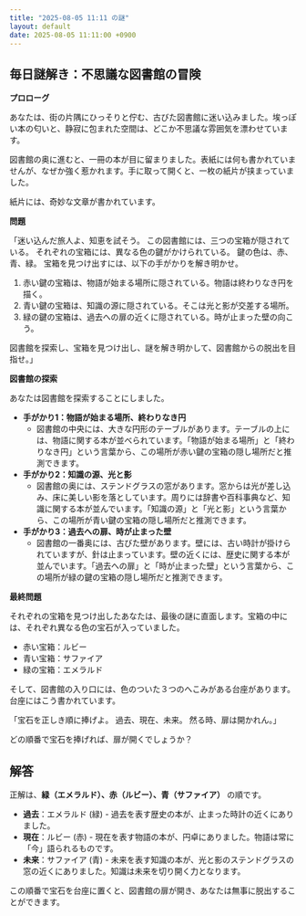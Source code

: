 ```yaml
---
title: "2025-08-05 11:11 の謎"
layout: default
date: 2025-08-05 11:11:00 +0900
---
```

## 毎日謎解き：不思議な図書館の冒険

**プロローグ**

あなたは、街の片隅にひっそりと佇む、古びた図書館に迷い込みました。埃っぽい本の匂いと、静寂に包まれた空間は、どこか不思議な雰囲気を漂わせています。

図書館の奥に進むと、一冊の本が目に留まりました。表紙には何も書かれていませんが、なぜか強く惹かれます。手に取って開くと、一枚の紙片が挟まっていました。

紙片には、奇妙な文章が書かれています。

**問題**

「迷い込んだ旅人よ、知恵を試そう。
この図書館には、三つの宝箱が隠されている。
それぞれの宝箱には、異なる色の鍵がかけられている。
鍵の色は、赤、青、緑。
宝箱を見つけ出すには、以下の手がかりを解き明かせ。

1.  赤い鍵の宝箱は、物語が始まる場所に隠されている。物語は終わりなき円を描く。
2.  青い鍵の宝箱は、知識の源に隠されている。そこは光と影が交差する場所。
3.  緑の鍵の宝箱は、過去への扉の近くに隠されている。時が止まった壁の向こう。

図書館を探索し、宝箱を見つけ出し、謎を解き明かして、図書館からの脱出を目指せ。」

**図書館の探索**

あなたは図書館を探索することにしました。

*   **手がかり1：物語が始まる場所、終わりなき円**
    *   図書館の中央には、大きな円形のテーブルがあります。テーブルの上には、物語に関する本が並べられています。「物語が始まる場所」と「終わりなき円」という言葉から、この場所が赤い鍵の宝箱の隠し場所だと推測できます。
*   **手がかり2：知識の源、光と影**
    *   図書館の奥には、ステンドグラスの窓があります。窓からは光が差し込み、床に美しい影を落としています。周りには辞書や百科事典など、知識に関する本が並んでいます。「知識の源」と「光と影」という言葉から、この場所が青い鍵の宝箱の隠し場所だと推測できます。
*   **手がかり3：過去への扉、時が止まった壁**
    *   図書館の一番奥には、古びた壁があります。壁には、古い時計が掛けられていますが、針は止まっています。壁の近くには、歴史に関する本が並んでいます。「過去への扉」と「時が止まった壁」という言葉から、この場所が緑の鍵の宝箱の隠し場所だと推測できます。

**最終問題**

それぞれの宝箱を見つけ出したあなたは、最後の謎に直面します。宝箱の中には、それぞれ異なる色の宝石が入っていました。

*   赤い宝箱：ルビー
*   青い宝箱：サファイア
*   緑の宝箱：エメラルド

そして、図書館の入り口には、色のついた３つのへこみがある台座があります。
台座にはこう書かれています。

「宝石を正しき順に捧げよ。
過去、現在、未来。
然る時、扉は開かれん。」

どの順番で宝石を捧げれば、扉が開くでしょうか？

## 解答

正解は、**緑（エメラルド）、赤（ルビー）、青（サファイア）** の順です。

*   **過去**：エメラルド (緑) - 過去を表す歴史の本が、止まった時計の近くにありました。
*   **現在**：ルビー (赤) - 現在を表す物語の本が、円卓にありました。物語は常に「今」語られるものです。
*   **未来**：サファイア (青) - 未来を表す知識の本が、光と影のステンドグラスの窓の近くにありました。知識は未来を切り開く力となります。

この順番で宝石を台座に置くと、図書館の扉が開き、あなたは無事に脱出することができます。

